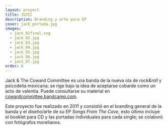 ```yaml
---
layout: proyect
title: J&TCC
description: Branding y arte para EP
cover: jack_portada.jpg
images:
  - jack_01final.svg
  - jack_02.jpg
  - jack_03.jpg
  - jack_04.jpg
  - jack_05.jpg
  - jack_06.jpg
  - jack_07.jpg
order: 6
---
```


Jack & The Coward Committee es una banda de la nueva ola de *rock&roll* y psicodelia mexicana; se rige bajo la idea de aceptarse cobarde como un acto de valentía. Puede consultarse su material en [cowardcommittee.bandcamp.com](https://cowardcommittee.bandcamp.com/).

Este proyecto fue realizado en 2011 y consistió en el branding general de la banda y el diseño/arte de su EP *Songs From The Cave*, esto último incluye el booklet para CD y las portadas individuales para cada single; se colaboró con fotógrafos morelianos.
